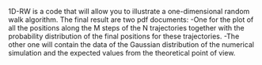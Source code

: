 1D-RW is a code that will allow you to illustrate a one-dimensional random walk algorithm. The final result are two pdf documents:
-One for the plot of all the positions along the M steps of the N trajectories together with the probability distribution of the final positions for these trajectories.
-The other one will contain the data of the Gaussian distribution of the numerical simulation and the expected values from the theoretical point of view.
